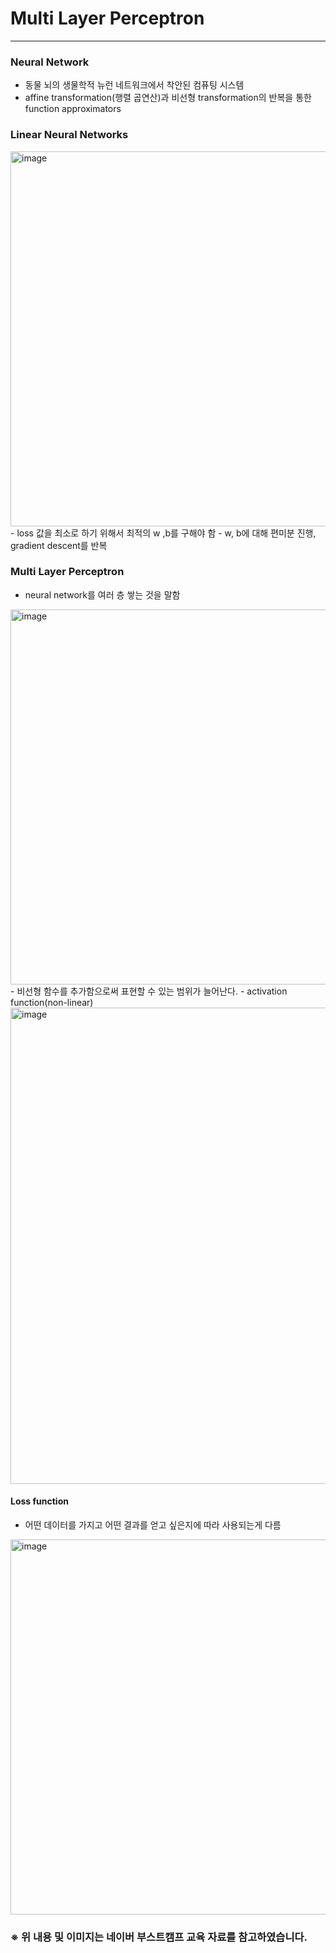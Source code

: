 # Multi Layer Perceptron

* * *

### Neural Network

- 동물 뇌의 생물학적 뉴런 네트워크에서 착안된 컴퓨팅 시스템
- affine transformation(행렬 곱연산)과 비선형 transformation의 반복을 통한 function approximators


### Linear Neural Networks

<img width="600" alt="image" src="https://user-images.githubusercontent.com/93971443/193743241-f05d5732-39e7-4a7b-ae74-3954b8820e17.png">
- loss 값을 최소로 하기 위해서 최적의 w ,b를 구해야 함
- w, b에 대해 편미분 진행, gradient descent를 반복


### Multi Layer Perceptron

- neural network를 여러 층 쌓는 것을 말함
<img width="600" alt="image" src="https://user-images.githubusercontent.com/93971443/193743914-616632f9-0ecc-498f-9f16-4966e3892f84.png">
- 비선형 함수를 추가함으로써 표현할 수 있는 범위가 늘어난다.
- activation function(non-linear)
<img width="762" alt="image" src="https://user-images.githubusercontent.com/93971443/193744198-1a0fe650-40cf-429b-b4f0-d514a440304f.png">

#### Loss function
- 어떤 데이터를 가지고 어떤 결과를 얻고 싶은지에 따라 사용되는게 다름
<img width="600" alt="image" src="https://user-images.githubusercontent.com/93971443/193744905-f72af12d-1cce-439d-a630-e684dd545aaf.png">





### ※ 위 내용 및 이미지는 네이버 부스트캠프 교육 자료를 참고하였습니다.

